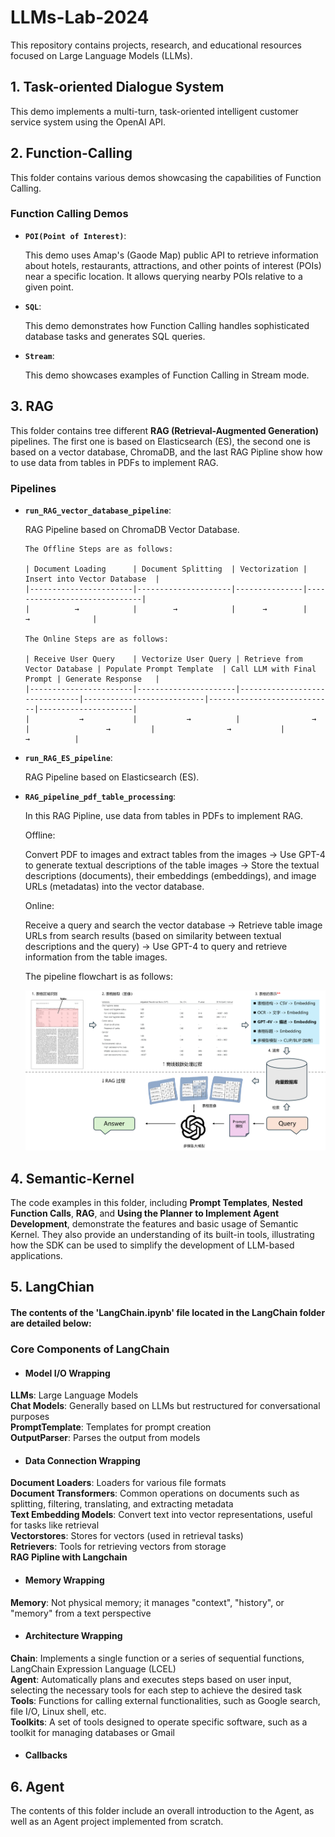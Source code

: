 # LLMs-Lab-2024

This repository contains projects, research, and educational resources focused on Large Language Models (LLMs).

## 1. Task-oriented Dialogue System

   This demo implements a multi-turn, task-oriented intelligent customer service system using the OpenAI API.
   
## 2. Function-Calling

This folder contains various demos showcasing the capabilities of Function Calling.

### Function Calling Demos

   - **`POI(Point of Interest)`**:
       
     This demo uses Amap's (Gaode Map) public API to retrieve information about hotels, restaurants, attractions, and other points of interest (POIs) near a specific location. It allows querying nearby POIs relative to a given point.

   - **`SQL`**:
       
     This demo demonstrates how Function Calling handles sophisticated database tasks and generates SQL queries.

   - **`Stream`**:
       
     This demo showcases examples of Function Calling in Stream mode.


## 3. RAG

This folder contains tree different **RAG (Retrieval-Augmented Generation)** pipelines. The first one is based on Elasticsearch (ES), the second one is based on a vector database, ChromaDB, and the last RAG Pipline show how to use data from tables in PDFs to implement RAG.  
  

### Pipelines

- **`run_RAG_vector_database_pipeline`**:
    
  RAG Pipeline based on ChromaDB Vector Database.

      The Offline Steps are as follows:  

      | Document Loading      | Document Splitting  | Vectorization | Insert into Vector Database  |
      |-----------------------|---------------------|---------------|------------------------------|
      |          →            |        →            |      →        |               →              |
      
      The Online Steps are as follows:  
      
      | Receive User Query    | Vectorize User Query | Retrieve from Vector Database | Populate Prompt Template  | Call LLM with Final Prompt | Generate Response   |
      |-----------------------|----------------------|-------------------------------|---------------------------|----------------------------|---------------------|
      |           →           |           →          |                →              |                 →         |                →           |          →          |  


- **`run_RAG_ES_pipeline`**:
    
  RAG Pipeline based on Elasticsearch (ES).

- **`RAG_pipeline_pdf_table_processing`**:  
    
  In this RAG Pipline, use data from tables in PDFs to implement RAG.    
  
  Offline:  
    
  Convert PDF to images and extract tables from the images → Use GPT-4 to generate textual descriptions of the table images → Store the textual descriptions (documents), their embeddings (embeddings), and image URLs (metadatas) into the vector database.
    
  Online:
    
  Receive a query and search the vector database → Retrieve table image URLs from search results (based on similarity between textual descriptions and the query) → Use GPT-4 to query and retrieve information from the table images.
    
      
  The pipeline flowchart is as follows:
    
  ![Alt text](RAG/data/table_rag.png)
    
## 4. Semantic-Kernel

The code examples in this folder, including **Prompt Templates**, **Nested Function Calls**, **RAG**, and **Using the Planner to Implement Agent Development**, demonstrate the features and basic usage of Semantic Kernel. They also provide an understanding of its built-in tools, illustrating how the SDK can be used to simplify the development of LLM-based applications.

## 5. LangChian

#### The contents of the 'LangChain.ipynb' file located in the LangChain folder are detailed below:  

### Core Components of LangChain

- #### Model I/O Wrapping

**LLMs**: Large Language Models  
**Chat Models**: Generally based on LLMs but restructured for conversational purposes  
**PromptTemplate**: Templates for prompt creation  
**OutputParser**: Parses the output from models  

  - #### Data Connection Wrapping  

**Document Loaders**: Loaders for various file formats  
**Document Transformers**: Common operations on documents such as splitting, filtering, translating, and extracting metadata  
**Text Embedding Models**: Convert text into vector representations, useful for tasks like retrieval  
**Vectorstores**: Stores for vectors (used in retrieval tasks)  
**Retrievers**: Tools for retrieving vectors from storage  
**RAG Pipline with Langchain**

- #### Memory Wrapping

**Memory**: Not physical memory; it manages "context", "history", or "memory" from a text perspective


- #### Architecture Wrapping

**Chain**: Implements a single function or a series of sequential functions, LangChain Expression Language (LCEL)   
**Agent**: Automatically plans and executes steps based on user input, selecting the necessary tools for each step to achieve the desired task  
**Tools**: Functions for calling external functionalities, such as Google search, file I/O, Linux shell, etc.    
**Toolkits**: A set of tools designed to operate specific software, such as a toolkit for managing databases or Gmail    

- #### Callbacks  

## 6. Agent
The contents of this folder include an overall introduction to the Agent, as well as an Agent project implemented from scratch.